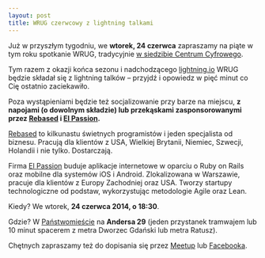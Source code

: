 ```yaml
---
layout: post
title: WRUG czerwcowy z lightning talkami
---
```


Już w przyszłym tygodniu, we **wtorek, 24 czerwca**
zapraszamy na piąte w tym roku spotkanie WRUG, tradycyjnie
[w siedzibie Centrum Cyfrowego](http://panstwomiasto.pl).

Tym razem z okazji końca sezonu i nadchodzącego
[lightning.io](http://lightning.io) WRUG
będzie składał się z lightning talków – przyjdź
i opowiedz w pięć minut co Cię ostatnio zaciekawiło.

Poza wystąpieniami będzie też socjalizowanie przy barze na miejscu, **z
napojami (o dowolnym składzie) lub przekąskami zasponsorowanymi przez
[Rebased](http://rebased.pl) i [El Passion](http://www.elpassion.com).**

[Rebased](http://rebased.pl) to kilkunastu świetnych programistów
i jeden specjalista od biznesu. Pracują dla klientów z USA, Wielkiej
Brytanii, Niemiec, Szwecji, Holandii i nie tylko. Dostarczają.

Firma [El Passion](http://www.elpassion.com) buduje aplikacje
internetowe w oparciu o Ruby on Rails oraz mobilne dla systemów
iOS i Android. Zlokalizowana w Warszawie, pracuje dla klientów
z Europy Zachodniej oraz USA. Tworzy startupy technologiczne od
podstaw, wykorzystując metodologie Agile oraz Lean.

Kiedy? We wtorek, **24 czerwca 2014, o 18:30**.

Gdzie? W [Państwomieście](http://panstwomiasto.pl) na
**Andersa 29** (jeden przystanek tramwajem lub 10 minut
spacerem z metra Dworzec Gdański lub metra Ratusz).

Chętnych zapraszamy też do dopisania się przez
[Meetup](http://www.meetup.com/Warsaw-Ruby-Users-Group-WRUG/events/189774402/)
lub [Facebooka](https://www.facebook.com/events/240179432848836/).
